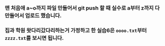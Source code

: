 ### 맨 처음애 a~o까지 파일 만들어서 git push 할 때 실수로 a부터 z까지 다 만들어서 업로드 했습니다.



### 집과 학원 왓다리갔다리하는거 가정하고 한 실습6은 `oooo.txt`부터 `zzzz.txt`를 보시면 됩니다.